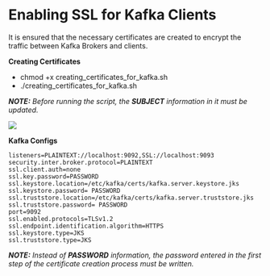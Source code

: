 # Enabling SSL for Kafka Clients

It is ensured that the necessary certificates are created to encrypt the traffic between Kafka Brokers and clients.

**Creating Certificates**
* chmod +x creating_certificates_for_kafka.sh
* ./creating_certificates_for_kafka.sh

***NOTE:** Before running the script, the **SUBJECT** information in it must be updated.*

<img src="https://github.com/tolgaakkapulu/Enabling_SSL_for_Kafka_Clients/blob/main/creating_certificates_for_kafka.png">

**Kafka Configs**
```
listeners=PLAINTEXT://localhost:9092,SSL://localhost:9093
security.inter.broker.protocol=PLAINTEXT
ssl.client.auth=none
ssl.key.password=PASSWORD
ssl.keystore.location=/etc/kafka/certs/kafka.server.keystore.jks
ssl.keystore.password= PASSWORD
ssl.truststore.location=/etc/kafka/certs/kafka.server.truststore.jks
ssl.truststore.password= PASSWORD
port=9092
ssl.enabled.protocols=TLSv1.2
ssl.endpoint.identification.algorithm=HTTPS
ssl.keystore.type=JKS
ssl.truststore.type=JKS
```
***NOTE:** Instead of **PASSWORD** information, the password entered in the first step of the certificate creation process must be written.*
